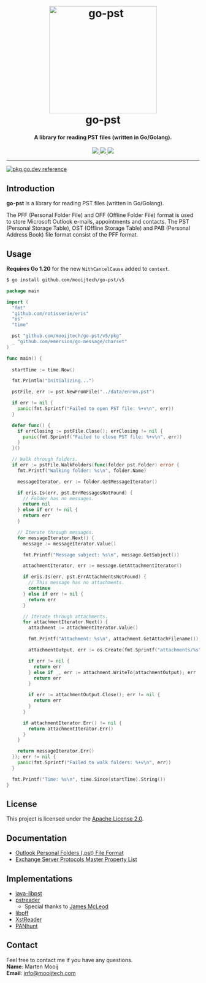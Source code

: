 <h1 align="center">
  <br>
  <a href="https://github.com/mooijtech/go-pst"><img src="https://i.imgur.com/LIicreP.png" alt="go-pst" width="280"></a>
  <br>
  go-pst
  <br>
</h1>

<h4 align="center">A library for reading PST files (written in Go/Golang).</h4>

<p align="center">
  <a href="https://github.com/mooijtech/go-pst/blob/master/LICENSE.txt">
      <img src="https://img.shields.io/badge/license-Apache%202-blue.svg?style=flat-square">
  </a>
  <a href="https://github.com/mooijtech/go-pst/issues">
    <img src="https://img.shields.io/github/issues/mooijtech/go-pst.svg?style=flat-square">
  </a>
  <a href="https://github.com/mooijtech/go-pst">
      <img src="https://img.shields.io/badge/contributions-welcome-brightgreen.svg?style=flat-square">
  </a>
</p>

---

[![pkg.go.dev reference](https://img.shields.io/badge/pkg.go.dev-reference-007d9c?logo=go&logoColor=white&style=flat-square)](https://pkg.go.dev/github.com/mooijtech/go-pst/v5)

## Introduction

**go-pst** is a library for reading PST files (written in Go/Golang).

The PFF (Personal Folder File) and OFF (Offline Folder File) format is used to store Microsoft Outlook e-mails, appointments and contacts. The PST (Personal Storage Table), OST (Offline Storage Table) and PAB (Personal Address Book) file format consist of the PFF format.

## Usage

**Requires Go 1.20** for the new `WithCancelCause` added to `context`.

```bash
$ go install github.com/mooijtech/go-pst/v5
```

```go
package main

import (
  "fmt"
  "github.com/rotisserie/eris"
  "os"
  "time"

  pst "github.com/mooijtech/go-pst/v5/pkg"
  _ "github.com/emersion/go-message/charset"
)

func main() {
	
  startTime := time.Now()

  fmt.Println("Initializing...")

  pstFile, err := pst.NewFromFile("../data/enron.pst")

  if err != nil {
    panic(fmt.Sprintf("Failed to open PST file: %+v\n", err))
  }

  defer func() {
    if errClosing := pstFile.Close(); errClosing != nil {
      panic(fmt.Sprintf("Failed to close PST file: %+v\n", err))
    }
  }()

  // Walk through folders.
  if err := pstFile.WalkFolders(func(folder pst.Folder) error {
    fmt.Printf("Walking folder: %s\n", folder.Name)

    messageIterator, err := folder.GetMessageIterator()

    if eris.Is(err, pst.ErrMessagesNotFound) {
      // Folder has no messages.
      return nil
    } else if err != nil {
      return err
    }

    // Iterate through messages.
    for messageIterator.Next() {
      message := messageIterator.Value()

      fmt.Printf("Message subject: %s\n", message.GetSubject())

      attachmentIterator, err := message.GetAttachmentIterator()

      if eris.Is(err, pst.ErrAttachmentsNotFound) {
        // This message has no attachments.
        continue
      } else if err != nil {
        return err
      }

      // Iterate through attachments.
      for attachmentIterator.Next() {
        attachment := attachmentIterator.Value()

        fmt.Printf("Attachment: %s\n", attachment.GetAttachFilename())

        attachmentOutput, err := os.Create(fmt.Sprintf("attachments/%s", attachment.GetAttachFilename()))

        if err != nil {
          return err
        } else if _, err := attachment.WriteTo(attachmentOutput); err != nil {
          return err
        }

        if err := attachmentOutput.Close(); err != nil {
          return err
        }
      }

      if attachmentIterator.Err() != nil {
        return attachmentIterator.Err()
      }
    }

    return messageIterator.Err()
  }); err != nil {
    panic(fmt.Sprintf("Failed to walk folders: %+v\n", err))
  }

  fmt.Printf("Time: %s\n", time.Since(startTime).String())
}
```

## License 

This project is licensed under the [Apache License 2.0]().

## Documentation

- [Outlook Personal Folders (.pst) File Format](https://github.com/mooijtech/go-pst/blob/master/docs/README.md)
- [Exchange Server Protocols Master Property List](https://learn.microsoft.com/en-us/openspecs/exchange_server_protocols/ms-oxprops/f6ab1613-aefe-447d-a49c-18217230b148)

## Implementations

- [java-libpst](https://github.com/rjohnsondev/java-libpst)
- [pstreader](https://github.com/Jmcleodfoss/pstreader)
  - Special thanks to [James McLeod](https://github.com/Jmcleodfoss)
- [libpff](https://github.com/libyal/libpff)
- [XstReader](https://github.com/Dijji/XstReader)
- [PANhunt](https://github.com/Dionach/PANhunt/blob/master/pst.py)

## Contact

Feel free to contact me if you have any questions.<br/>
**Name**: Marten Mooij<br/>
**Email**: info@mooijtech.com<br/>